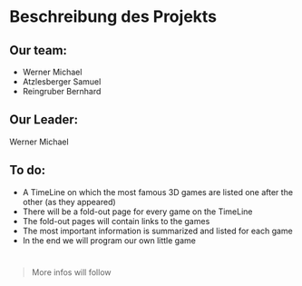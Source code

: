 # Beschreibung des Projekts
## Our team:
* Werner Michael
* Atzlesberger Samuel
* Reingruber Bernhard

## Our Leader:
Werner Michael

## To do:
* A TimeLine on which the most famous 3D games are listed one after the other (as they appeared)
* There will be a fold-out page for every game on the TimeLine
* The fold-out pages will contain links to the games
* The most important information is summarized and listed for each game
* In the end we will program our own little game
#
> More infos will follow

